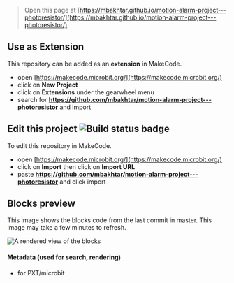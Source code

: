 
> Open this page at [https://mbakhtar.github.io/motion-alarm-project---photoresistor/](https://mbakhtar.github.io/motion-alarm-project---photoresistor/)

## Use as Extension

This repository can be added as an **extension** in MakeCode.

* open [https://makecode.microbit.org/](https://makecode.microbit.org/)
* click on **New Project**
* click on **Extensions** under the gearwheel menu
* search for **https://github.com/mbakhtar/motion-alarm-project---photoresistor** and import

## Edit this project ![Build status badge](https://github.com/mbakhtar/motion-alarm-project---photoresistor/workflows/MakeCode/badge.svg)

To edit this repository in MakeCode.

* open [https://makecode.microbit.org/](https://makecode.microbit.org/)
* click on **Import** then click on **Import URL**
* paste **https://github.com/mbakhtar/motion-alarm-project---photoresistor** and click import

## Blocks preview

This image shows the blocks code from the last commit in master.
This image may take a few minutes to refresh.

![A rendered view of the blocks](https://github.com/mbakhtar/motion-alarm-project---photoresistor/raw/master/.github/makecode/blocks.png)

#### Metadata (used for search, rendering)

* for PXT/microbit
<script src="https://makecode.com/gh-pages-embed.js"></script><script>makeCodeRender("{{ site.makecode.home_url }}", "{{ site.github.owner_name }}/{{ site.github.repository_name }}");</script>
